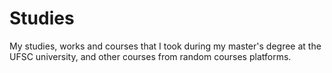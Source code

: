 # Studies
My studies, works and courses that I took during my master's degree at the UFSC university, and other courses from random courses platforms.
